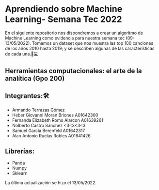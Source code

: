# Aprendiendo sobre Machine Learning- Semana Tec 2022
En el siguiente repositorio nos dispondremos a crear un algoritmo de Machine Learning como evidencia para nuestra semana tec (09-13/05/2022). Tomamos un dataset que nos muestra las top 100 canciones de los años 2010 hasta 2019; y se describen algunas de las características de cada una.🐐💻

## Herramientas computacionales: el arte de la analítica (Gpo 200)

## Integrantes:🛠
- Armando Terrazas Gómez <br>
- Heber Giovanni Moran Briones A01642300<br>
- Fernanda Elizabeth Romo Alarcon A01639261<br>
- Nolberto Castro Sánchez <3<3<3<3<br>
- Samuel García Berenfeld A01642317<br>
- Alan Antonio Ruelas Robles A01641426 <br>

## Librerías:
- Panda
- Numpy
- Sklearn

La última actualización se hizo el 13/05/2022.
